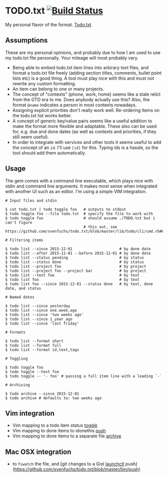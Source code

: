 # TODO.txt [![Build Status](https://secure.travis-ci.org/svenfuchs/todo.txt.png?branch=master)](https://travis-ci.org/svenfuchs/todo.txt)

My personal flavor of the format. [Todo.txt](https://github.com/ginatrapani/todo.txt-cli/wiki/The-Todo.txt-Format)

## Assumptions

These are my personal opinions, and probably due to how I am used to use my
todo.txt file personally. Your mileage will most probably vary.

* Being able to embed todo.txt item lines into arbirary text files, and format
  a todo.txt file freely (adding section titles, comments, bullet point lists
  etc) is a good thing. A tool must play nice with this and must not rewrite
  any custom formatting.
* An item can belong to one or many projects.
* The concept of "contexts" (phone, work, home) seems like a stale relict from
  the GTD era to me. Does anybody actually use this? Also, the format `@name`
  indicates a person in most contexts nowadays.
* Assigning explicit priorities don't really work well. Re-ordering items on
  the todo.txt list works better.
* A concept of generic key/value pairs seems like a useful addition to make the
  format more flexible and adaptable. These also can be used for, e.g. due and
  done dates (as well as contexts and priorities, if they still seem useful).
* In order to integrate with services and other tools it seems useful to add
  the concept of an `id`. I'll use `[id]` for this. Typing ids is a hassle, so
  the tool should add them automatically.

## Usage

The gem comes with a command line executable, which plays nice with stdin and
command line arguments. It makes most sense when integrated with another UI
such as an editor. I'm using a simple VIM integration.

```
# Input files and stdin

$ cat todo.txt | todo toggle foo   # outputs to stdout
$ todo toggle foo --file todo.txt  # specify the file to work with
$ todo toggle foo                  # should assume ./TODO.txt but i can't figure
                                   # this out, see https://github.com/svenfuchs/todo.txt/blob/master/lib/todo/cli/cmd.rb#L29

# Filtering items

$ todo list --since 2015-12-01                     # by done date
$ todo list --after 2015-11-01 --before 2015-12-01 # by done date
$ todo list --status pending                       # by status
$ todo list --status done                          # by status
$ todo list --project foo                          # by project
$ todo list --project foo --project bar            # by project
$ todo list --text foo                             # by text
$ todo list foo                                    # by text
$ todo list foo --since 2015-12-01 --status done   # by text, done date, and status

# Named dates

$ todo list --since yesterday
$ todo list --since one.week.ago
$ todo list --since 'two weeks ago'
$ todo list --since 1_year_ago
$ todo list --since 'last friday'

# Formats

$ todo list --format short
$ todo list --format full
$ todo list --format id,text,tags

# Toggling

$ todo toggle foo
$ todo toggle --text foo
$ todo toggle -- '- foo' # passing a full item line with a leading `-`

# Archiving

$ todo archive --since 2015-12-01
$ todo archive # defaults to: two weeks ago
```


## Vim integration

* Vim mapping to a todo item status [toggle](https://github.com/svenfuchs/vim-todo.txt/blob/master/ftplugin/todo.vim#L1)
* Vim mapping to done items to idonethis [push](https://github.com/svenfuchs/vim-todo.txt/blob/master/ftplugin/todo.vim#L2)
* Vim mapping to done items to a separate file [archive](https://github.com/svenfuchs/vim-todo.txt/blob/master/ftplugin/todo.vim#L3)

## Mac OSX integration

* to `fswatch` the file, and [git changes to a Gist [launchctl](https://github.com/svenfuchs/todo.txt/blob/master/etc/me.todo-watch.plist) push](https://github.com/svenfuchs/todo.txt/blob/master/bin/push)

